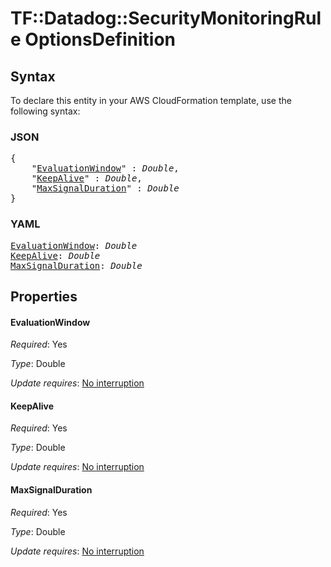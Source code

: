 # TF::Datadog::SecurityMonitoringRule OptionsDefinition

## Syntax

To declare this entity in your AWS CloudFormation template, use the following syntax:

### JSON

<pre>
{
    "<a href="#evaluationwindow" title="EvaluationWindow">EvaluationWindow</a>" : <i>Double</i>,
    "<a href="#keepalive" title="KeepAlive">KeepAlive</a>" : <i>Double</i>,
    "<a href="#maxsignalduration" title="MaxSignalDuration">MaxSignalDuration</a>" : <i>Double</i>
}
</pre>

### YAML

<pre>
<a href="#evaluationwindow" title="EvaluationWindow">EvaluationWindow</a>: <i>Double</i>
<a href="#keepalive" title="KeepAlive">KeepAlive</a>: <i>Double</i>
<a href="#maxsignalduration" title="MaxSignalDuration">MaxSignalDuration</a>: <i>Double</i>
</pre>

## Properties

#### EvaluationWindow

_Required_: Yes

_Type_: Double

_Update requires_: [No interruption](https://docs.aws.amazon.com/AWSCloudFormation/latest/UserGuide/using-cfn-updating-stacks-update-behaviors.html#update-no-interrupt)

#### KeepAlive

_Required_: Yes

_Type_: Double

_Update requires_: [No interruption](https://docs.aws.amazon.com/AWSCloudFormation/latest/UserGuide/using-cfn-updating-stacks-update-behaviors.html#update-no-interrupt)

#### MaxSignalDuration

_Required_: Yes

_Type_: Double

_Update requires_: [No interruption](https://docs.aws.amazon.com/AWSCloudFormation/latest/UserGuide/using-cfn-updating-stacks-update-behaviors.html#update-no-interrupt)

